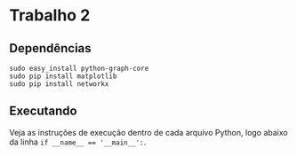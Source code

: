 # Trabalho 2

## Dependências

```
sudo easy_install python-graph-core
sudo pip install matplotlib
sudo pip install networkx
```

## Executando

Veja as instruções de execução dentro de cada arquivo Python,
logo abaixo da linha `if __name__ == '__main__':`.
